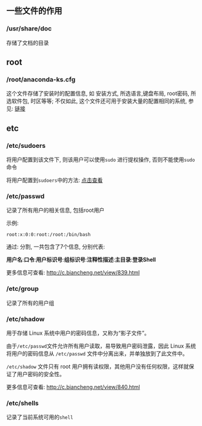 ## 一些文件的作用

### /usr/share/doc

存储了文档的目录



## root

### /root/anaconda-ks.cfg

这个文件存储了安装时的配置信息, 如 安装方式, 所选语言,键盘布局, root密码, 所选软件包, 时区等等; 不仅如此, 这个文件还可用于安装大量的配置相同的系统, 参见:  [链接](https://blog.csdn.net/whyhonest/article/details/7555229/)



## etc

### /etc/sudoers

将用户配置到该文件下,  则该用户可以使用`sudo` 进行提权操作, 否则不能使用`sudo`命令

将用户配置到`sudoers`中的方法: [点击查看](add-user-to-sudoers.md)



### /etc/passwd

记录了所有用户的相关信息, 包括root用户

示例: 

```plain
root:x:0:0:root:/root:/bin/bash
```

通过: 分割, 一共包含了7个信息, 分别代表: 

**用户名**:**口令**:**用户标识号**:**组标识号**:**注释性描述**:**主目录**:**登录Shell**

更多信息可查看: http://c.biancheng.net/view/839.html



### /etc/group

记录了所有的用户组



### /etc/shadow

用于存储 Linux 系统中用户的密码信息，又称为“影子文件”。

由于`/etc/passwd`文件允许所有用户读取，易导致用户密码泄露，因此 Linux 系统将用户的密码信息从 `/etc/passwd` 文件中分离出来，并单独放到了此文件中。

`/etc/shadow` 文件只有 root 用户拥有读权限，其他用户没有任何权限，这样就保证了用户密码的安全性。



更多信息可查看: http://c.biancheng.net/view/840.html



### /etc/shells

记录了当前系统可用的`shell`

